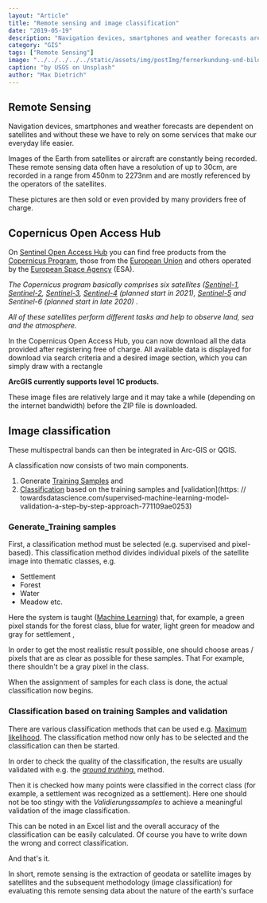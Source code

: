 ```yaml
---
layout: "Article"
title: "Remote sensing and image classification"
date: "2019-05-19"
description: "Navigation devices, smartphones and weather forecasts are dependent on satellites and without these we have to rely on some services that make our everyday life easier."
category: "GIS"
tags: ["Remote Sensing"]
image: "../../../../../static/assets/img/postImg/fernerkundung-und-bildklassifikation.webp"
caption: "by USGS on Unsplash"
author: "Max Dietrich"
---
```



## Remote Sensing

Navigation devices, smartphones and weather forecasts are dependent on satellites and without these we have to rely on some services that make our everyday life easier.

Images of the Earth from satellites or aircraft are constantly being recorded. These remote sensing data often have a resolution of up to 30cm, are recorded in a range from 450nm to 2273nm and are mostly referenced by the operators of the satellites.

These pictures are then sold or even provided by many providers free of charge.

## Copernicus Open Access Hub

On [Sentinel Open Access Hub](https://scihub.copernicus.eu/dhus/#/home) you can find free products from the [Copernicus Program](https://www.d-copernicus.de/), those from the [European Union](https://europa.eu/european-union/index_de) and others operated by the [European Space Agency](https://www.esa.int/ESA) (ESA).

_The Copernicus program basically comprises six satellites ([Sentinel-1](https://de.wikipedia.org/wiki/Sentinel-1), [Sentinel-2](https://de.wikipedia.org/wiki/Sentinel-2), [Sentinel-3](https://de.wikipedia.org/wiki/Sentinel-3), [Sentinel-4](https://de.wikipedia.org/wiki/Sentinel-4 ) (planned start in 2021), [Sentinel-5](https://de.wikipedia.org/wiki/Sentinel-5) and Sentinel-6 (planned start in late 2020) ._

_All of these satellites perform different tasks and help to observe land, sea and the atmosphere._

In the Copernicus Open Access Hub, you can now download all the data provided after registering free of charge. All available data is displayed for download via search criteria and a desired image section, which you can simply draw with a rectangle

**ArcGIS currently supports level 1C products.**

These image files are relatively large and it may take a while (depending on the internet bandwidth) before the ZIP file is downloaded.

## Image classification

These multispectral bands can then be integrated in Arc-GIS or QGIS.

A classification now consists of two main components.

1. Generate [Training Samples](https://pro.arcgis.com/de/pro-app/help/analysis/image-analyst/training-samples-manager.htm) and
2. [Classification](https://data-science-blog.com/blog/2017/12/20/maschine-earning-classification-vs-regression/) based on the training samples and [validation](https: // towardsdatascience.com/supervised-machine-learning-model-validation-a-step-by-step-approach-771109ae0253)

### Generate_Training samples

First, a classification method must be selected (e.g. supervised and pixel-based). This classification method divides individual pixels of the satellite image into thematic classes, e.g.

*	Settlement
*	Forest
*   Water
*	Meadow etc.

Here the system is taught ([Machine Learning](https://de.wikipedia.org/wiki/Maschinelles_Learning)) that, for example, a green pixel stands for the forest class, blue for water, light green for meadow and gray for settlement ,

In order to get the most realistic result possible, one should choose areas / pixels that are as clear as possible for these samples. That For example, there shouldn't be a gray pixel in the class.

When the assignment of samples for each class is done, the actual classification now begins.

### Classification based on training Samples and validation

There are various classification methods that can be used e.g. [Maximum likelihood](https://de.wikipedia.org/wiki/Maximum-Likelihood-Methode). The classification method now only has to be selected and the classification can then be started.

In order to check the quality of the classification, the results are usually validated with e.g. the [_ground truthing._](https://de.wikipedia.org/wiki/Ground_Truth) method.

Then it is checked how many points were classified in the correct class (for example, a settlement was recognized as a settlement). Here one should not be too stingy with the _Validierungssamples_ to achieve a meaningful validation of the image classification.

This can be noted in an Excel list and the overall accuracy of the classification can be easily calculated. Of course you have to write down the wrong and correct classification.

And that's it.

In short, remote sensing is the extraction of geodata or satellite images by satellites and the subsequent methodology (image classification) for evaluating this remote sensing data about the nature of the earth's surface